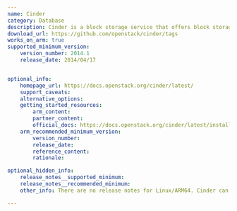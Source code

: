 ```yaml
---
name: Cinder
category: Database
description: Cinder is a block storage service that offers block storage devices to the guest instances.
download_url: https://github.com/openstack/cinder/tags
works_on_arm: true
supported_minimum_version:
    version_number: 2014.1
    release_date: 2014/04/17


optional_info:
    homepage_url: https://docs.openstack.org/cinder/latest/
    support_caveats:
    alternative_options:
    getting_started_resources:
        arm_content:
        partner_content:
        official_docs: https://docs.openstack.org/cinder/latest/install/cinder-controller-install-ubuntu.html#install-and-configure-components
    arm_recommended_minimum_version:
        version_number:
        release_date:
        reference_content:
        rationale:

optional_hidden_info:
    release_notes__supported_minimum:
    release_notes__recommended_minimum:
    other_info: There are no release notes for Linux/ARM64. Cinder can be installed via "apt install cinder-api cinder-scheduler". Minimum version installed on Ubuntu 14.04 is 2014.1, and on ubuntu 22.04 is 20.0.0.

---
```

